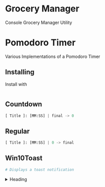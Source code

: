 # Grocery Manager
Console Grocery Manager Utility

# Pomodoro Timer
Various Implementations of a Pomodoro Timer

## Installing

Install with 
```
```

## Countdown

```python
[ Title ]: [MM:SS] | final -> 0
```


## Regular

```python
[ Title ]: [MM:SS] | 0 -> final
```

## Win10Toast

```python
# Displays a toast notification
```

<details>
<summary>Heading</summary>

some detail
</details>

<!-- This is a test, no need to translate -->
